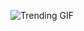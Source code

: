 ![Trending GIF](https://media4.giphy.com/media/bGgsc5mWoryfgKBx1u/giphy.gif?cid=8bb21772n898gph3nxq4dw7o1ct0ddu6wp7zg7ijfp85er2q&ep=v1_gifs_search&rid=giphy.gif&ct=g)
